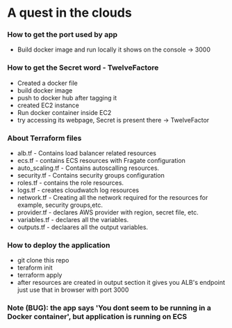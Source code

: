 # A quest in the clouds

### How to get the port used by app

* Build docker image and run locally it shows on the console -> 3000

###  How to get the Secret word - TwelveFactore

* Created a docker file
* build docker image
* push to docker hub after tagging it
* created EC2 instance
* Run docker container inside EC2
* try accessing its webpage, Secret is present there -> TwelveFactor

### About Terraform files

* alb.tf - Contains load balancer related resources
* ecs.tf - contains ECS resources with Fragate configuration
* auto_scaling.tf - Contains autoscalling resources.
* security.tf - Contains security groups configuration
* roles.tf - contains the role resources.
* logs.tf - creates cloudwatch log resources
* network.tf - Creating all the network required for the resources for example, security groups,etc.
* provider.tf - declares AWS provider with region, secret file, etc. 
* variables.tf - declares all the variables.
* outputs.tf - declaares all the output variables.

### How to deploy the application

* git clone this repo
* teraform init
* terraform apply
* after resources are created in output section it gives you ALB's endpoint just use that in browser with port 3000

### Note (BUG): the app says 'You dont seem to be running in a Docker container', but application is running on ECS
